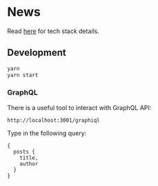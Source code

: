 # News

Read [here](https://github.com/block-dog/news/issues/1) for tech stack details.

## Development

```bash
yarn
yarn start
```

### GraphQL

There is a useful tool to interact with GraphQL API:

`http://localhost:3001/graphiql`

Type in the following query:

```
{
  posts {
    title,
    author
  }
}
```